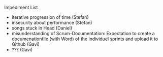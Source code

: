 
Impediment List

- iterative progression of time (Stefan)
- insecurity about performance (Stefan)
- songs stuck in Head (Daniel)
- misunderstanding of Scrum-Documentation: 
  Expectation to create a documenationfile (with Word) of the individuel sprints and upload it to Github (Gavi)
- ??? (Gavi)
